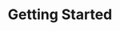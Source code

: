 ---
image: /images/NodeAndRel.png
title: Getting Started
position: 1.02
description: 
content_markdown: >-
  ###### Access Technopedia data by using the Technopedia API.
  Technopedia endpoints enable to you to use the Technopedia ID endpoint to get product information for a specific product by specifying the Technopedia ID, and to use the Technopedia query language (TQL) with the TQL endpoint to form custom queries that query data from the Technopedia database.<br>
  

  
  #### API Requests to Technopedia<br>

  You can use cURL or a third-party API client to get data from the Technopedia database.
  The base URL for all API queries is `https://v6-1.technopedia.com/`
  <br>
  
    Note: Typically, cURL is preinstalled on Mac and Linux computers, and Windows users most likely have to install cURL. <br>
    {: .info}

  For example, the following example is a cURL query: <br>
  `curl -G -H "Authorization: Bearer <API_KEY>" https://v6-1.technopedia.com/tql" --data-urlencode "q=MATCH (s:SOFTWARE_PRODUCT) RETURN s.title"`<br>
  
  <br>
  Examples of API GET requests, and MATCH statements which are used to form the query statment are provided throughout this guide. 
  
  You can also use a third-party API client, such as Postman to send API requests as shown in the following image.<br>
  <br>
  ![API Image](/images/bearer_token.png){: .img-responsive}<br>
    
 
  #### Get your API key<br>

  Before you can get data from data from the Technopedia database, you must get an API key from Flexera Technopedia support.<br>

  #### Method<br>

  You can only make API GET requests to the Technopedia database.<br>

  #### Parameters<br>

  For the Technopedia-id endpoint, you provide the Technopedia ID.<br>
  For the TQL endpoint, you provide MATCH statements with parameters that specify nodes, attributes, and relationships between nodes which are optional.


left_code_blocks:
  - code_block: |-
      curl -G -H "Authorization: Bearer <API_KEY>" https://v6-1.technopedia.com/tql" --data-urlencode "q=MATCH (s:SOFTWARE_PRODUCT) RETURN s.product"

      curl -G -H "Authorization: Bearer b93477a9-054b-4878-a16f-d7fdd1f27a7a" "https://v6-1.technopedia.com/tql" --data-urlencode "q=MATCH (s:SOFTWARE_PRODUCT) RETURN s.product"
        
    title: Authentication example
    language: bash
    
right_code_blocks:
  - code_block: |2-
      curl -G -H "Authorization: Bearer <API_KEY>" https://v6-1.technopedia.com/<endpoint>

      Example:

      curl -G -H "Authorization: Bearer b93477a9-054b-4878-a16f-d7f5d1f27a7a" "https://v6-1.technopedia.com/<endpoint>
        
    title: Authorization
    language: bash
---